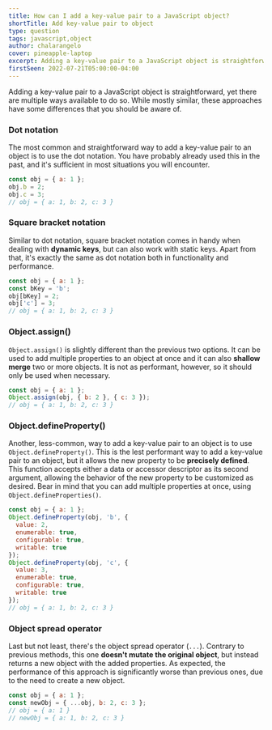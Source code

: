 ```yaml
---
title: How can I add a key-value pair to a JavaScript object?
shortTitle: Add key-value pair to object
type: question
tags: javascript,object
author: chalarangelo
cover: pineapple-laptop
excerpt: Adding a key-value pair to a JavaScript object is straightforward, yet there are multiple ways available to do so.
firstSeen: 2022-07-21T05:00:00-04:00
---
```


Adding a key-value pair to a JavaScript object is straightforward, yet there are multiple ways available to do so. While mostly similar, these approaches have some differences that you should be aware of.

### Dot notation

The most common and straightforward way to add a key-value pair to an object is to use the dot notation. You have probably already used this in the past, and it's sufficient in most situations you will encounter.

```js
const obj = { a: 1 };
obj.b = 2;
obj.c = 3;
// obj = { a: 1, b: 2, c: 3 }
```

### Square bracket notation

Similar to dot notation, square bracket notation comes in handy when dealing with **dynamic keys**, but can also work with static keys. Apart from that, it's exactly the same as dot notation both in functionality and performance.

```js
const obj = { a: 1 };
const bKey = 'b';
obj[bKey] = 2;
obj['c'] = 3;
// obj = { a: 1, b: 2, c: 3 }
```

### Object.assign()

`Object.assign()` is slightly different than the previous two options. It can be used to add multiple properties to an object at once and it can also **shallow merge** two or more objects. It is not as performant, however, so it should only be used when necessary.

```js
const obj = { a: 1 };
Object.assign(obj, { b: 2 }, { c: 3 });
// obj = { a: 1, b: 2, c: 3 }
```

### Object.defineProperty()

Another, less-common, way to add a key-value pair to an object is to use `Object.defineProperty()`. This is the lest performant way to add a key-value pair to an object, but it allows the new property to be **precisely defined**. This function accepts either a data or accessor descriptor as its second argument, allowing the behavior of the new property to be customized as desired. Bear in mind that you can add multiple properties at once, using `Object.defineProperties()`.

```js
const obj = { a: 1 };
Object.defineProperty(obj, 'b', {
  value: 2,
  enumerable: true,
  configurable: true,
  writable: true
});
Object.defineProperty(obj, 'c', {
  value: 3,
  enumerable: true,
  configurable: true,
  writable: true
});
// obj = { a: 1, b: 2, c: 3 }
```

### Object spread operator

Last but not least, there's the object spread operator (`...`). Contrary to previous methods, this one **doesn't mutate the original object**, but instead returns a new object with the added properties. As expected, the performance of this approach is significantly worse than previous ones, due to the need to create a new object.

```js
const obj = { a: 1 };
const newObj = { ...obj, b: 2, c: 3 };
// obj = { a: 1 }
// newObj = { a: 1, b: 2, c: 3 }
```
